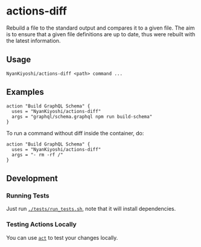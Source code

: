 # actions-diff
Rebuild a file to the standard output and compares it to a given file. The aim
is to ensure that a given file definitions are up to date, thus were rebuilt
with the latest information.

## Usage
```
NyanKiyoshi/actions-diff <path> command ...
```

## Examples
```
action "Build GraphQL Schema" {
  uses = "NyanKiyoshi/actions-diff"
  args = "graphql/schema.graphql npm run build-schema"
}
```

To run a command without diff inside the container, do:
```
action "Build GraphQL Schema" {
  uses = "NyanKiyoshi/actions-diff"
  args = "- rm -rf /"
}
```

## Development
### Running Tests
Just run [`./tests/run_tests.sh`](tests/run_tests.sh), note that 
it will install dependencies.

### Testing Actions Locally
You can use [`act`](https://github.com/nektos/act) 
to test your changes locally.
